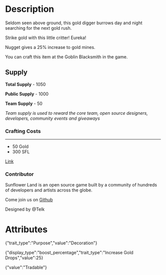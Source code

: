 # Description

Seldom seen above ground, this gold digger burrows day and night searching for the next gold rush.

Strike gold with this little critter! Eureka!

Nugget gives a 25% increase to gold mines.

You can craft this item at the Goblin Blacksmith in the game.

## Supply

**Total Supply** - 1050

**Public Supply** - 1000

**Team Supply** - 50

_Team supply is used to reward the core team, open source designers, developers, community events and giveaways_

### Crafting Costs

---

- 50 Gold
- 300 SFL

[Link](https://docs.sunflower-land.com/player-guides/rare-and-limited-items#boosts)

### Contributor

Sunflower Land is an open source game built by a community of hundreds of developers and artists across the globe.

Come join us on [Github](https://github.com/sunflower-land/sunflower-land)

Designed by @Telk

# Attributes

{"trait_type":"Purpose","value":"Decoration"}

{"display_type":"boost_percentage","trait_type":"Increase Gold Drops","value":25}

{"value":"Tradable"}
